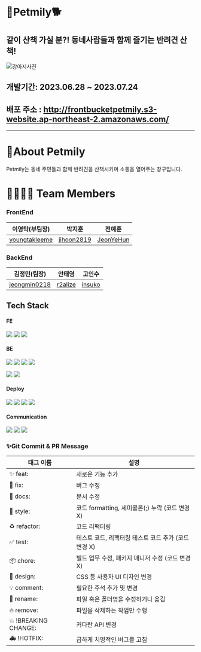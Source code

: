 #  🦴Petmily🐕

## 같이 산책 가실 분?! 동네사람들과 함께 즐기는 반려견 산책!
![강아지사진](https://cdn.imweb.me/upload/S201807025b39d1981b0b0/5cac274d00b12.jpg)

## 개발기간: 2023.06.28 ~ 2023.07.24
## 배포 주소 : http://frontbucketpetmily.s3-website.ap-northeast-2.amazonaws.com/
----------------------------------------------------------------------------------------
# 🐩About Petmily
  Petmily는 동네 주민들과 함께 반려견을 산책시키며 소통을 열어주는 창구입니다.
# 👨‍👩‍👧‍👦 Team Members

### FrontEnd

| 이영탁(부팀장) | 박지훈  | 전예훈 |
|--------------|----------|----------|
|[youngtakleeme](https://github.com/youngtakleeme)|[jihoon2819](https://github.com/jihoon2819)|[JeonYeHun](https://github.com/JeonYeHun)|

### BackEnd

|  김정민(팀장) | 안태영 | 고인수 |
|--------------|----------|----------|
|[jeongmin0218](https://github.com/jeongmin0218)|[r2alize](https://github.com/r2alize)|[insuko](https://github.com/insuko)|

## Tech Stack

#### FE

<img src="https://img.shields.io/badge/javascript-F7DF1E?style=flat-square&logo=javascript&logoColor=white"/> <img src="https://img.shields.io/badge/react-61DAFB?style=flat-square&logo=react&logoColor=white"/> <img src="https://img.shields.io/badge/axios-5A29E4?style=flat-square&logo=axios&logoColor=white"/> 


#### BE

<img src="https://img.shields.io/badge/java-3766AB?style=flat-square&logo=java&logoColor=white"/> <img src="https://img.shields.io/badge/Spring-6DB33F?style=flat-square&logo=Spring&logoColor=white"/> <img src="https://img.shields.io/badge/springboot-6DB33F?style=flat-square&logo=springboot&logoColor=white"/> <img src="https://img.shields.io/badge/springsecurity-6DB33F?style=flat-square&logo=springsecurity&logoColor=white"/> 

<img src="https://img.shields.io/badge/redis-DC382D?style=flat-square&logo=redis&logoColor=white"/> <img src="https://img.shields.io/badge/mysql-4479A1?style=flat-square&logo=mysql&logoColor=white"/> 


#### Deploy

<img src="https://img.shields.io/badge/amazonaws-232F3E?style=flat-square&logo=amazonaws&logoColor=white"/> <img src="https://img.shields.io/badge/amazons3-569A31?style=flat-square&logo=amazons3&logoColor=white"/> <img src="https://img.shields.io/badge/amazonec2-FF9900?style=flat-square&logo=amazonec2&logoColor=white"/> <img src="https://img.shields.io/badge/amazonrds-527FFF?style=flat-square&logo=amazonrds&logoColor=white"/>


#### Communication

<img src="https://img.shields.io/badge/notion-000000?style=flat-square&logo=notion&logoColor=white"/> <img src="https://img.shields.io/badge/discord-5865F2?style=flat-square&logo=discord&logoColor=white"/> <img src="https://img.shields.io/badge/zoom-2D8CFF?style=flat-square&logo=zoom&logoColor=white"/>


### ✨Git Commit & PR Message
|    태그 이름    |                설명               |
|-----------------|-----------------------------------|
| ✨ feat:        | 새로운 기능 추가                   |
|🐛 fix:           | 버그 수정                          |
|📝 docs:| 문서 수정|
|💄 style:| 코드 formatting, 세미콜론(;) 누락 (코드 변경 X)|
|♻ refactor:| 코드 리팩터링|
|✅ test:| 테스트 코드, 리팩터링 테스트 코드 추가 (코드 변경 X)|
|📦 chore:| 빌드 업무 수정, 패키지 매니저 수정 (코드 변경 X)|
|🎨 design:| CSS 등 사용자 UI 디자인 변경             |
|💡 comment:| 필요한 주석 추가 및 변경|
|🚚 rename:| 파일 혹은 폴더명을 수정하거나 옮김| 
|🔥 remove:| 파일을 삭제하는 작업만 수행| 
|💥 !BREAKING CHANGE:| 커다란 API 변경| 
|🚑 !HOTFIX:| 급하게 치명적인 버그를 고침|

